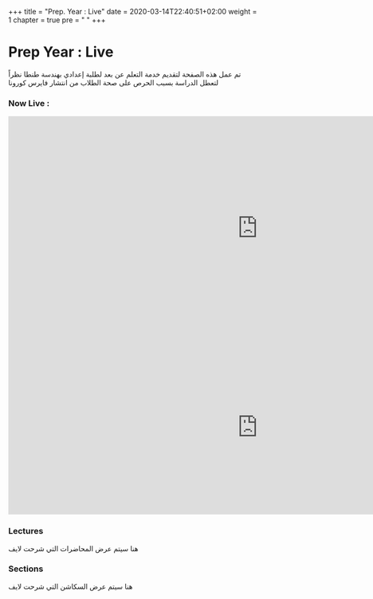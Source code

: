+++
title = "Prep. Year : Live"
date = 2020-03-14T22:40:51+02:00
weight = 1
chapter = true
pre = "<i class='fas fa-graduation-cap'></i> "
+++

# Prep Year : Live
تم عمل هذه الصفحة لتقديم خدمة التعلم عن بعد لطلبة إعدادي بهندسة طنطا
نظراً لتعطل الدراسة بسبب الحرص على صحة الطلاب من انتشار فايرس كورونا 


### Now Live :

<iframe width="1000" height="450" src="https://www.youtube.com/embed/JfXmJCYm6V8" frameborder="0" allow="accelerometer; autoplay; encrypted-media; gyroscope; picture-in-picture" allowfullscreen></iframe>

<iframe allowfullscreen="" frameborder="0" height="350" src="https://www.youtube.com/live_chat?v=JfXmJCYm6V8&embed_domain=www.collegetanta.cf" width="1000">
</iframe>

### Lectures

هنا سيتم عرض المحاضرات التي شرحت لايف 

### Sections

هنا سيتم عرض السكاشن التي شرحت لايف